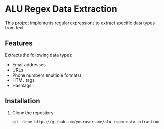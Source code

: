 # ALU Regex Data Extraction

This project implements regular expressions to extract specific data types from text.

## Features

Extracts the following data types:

- Email addresses
- URLs
- Phone numbers (multiple formats)
- HTML tags
- Hashtags

## Installation

1. Clone the repository:
   ```bash
   git clone https://github.com/yourusername/alu_regex-data-extraction-yourusername.git
   ```
